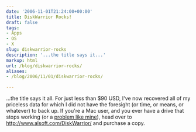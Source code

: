 ```yaml
---
date: '2006-11-01T21:24:00+00:00'
title: DiskWarrior Rocks!
draft: false
tags:
- Apps
- OS
- X
slug: diskwarrior-rocks
description: '...the title says it...'
markup: html
url: /blog/diskwarrior-rocks/
aliases:
- /blog/2006/11/01/diskwarrior-rocks/

---
```


...the title says it all.  For just less than $90 USD, I've now recovered all of my priceless data for which I did not have the foresight (or time, or means, or whatever) to back up.  If you're a Mac user, and you ever have a drive that stops working (or a <a href="http://discussions.apple.com/thread.jspa?threadID=701837&tstart=0">problem like mine</a>), head over to <a href="http://www.alsoft.com/DiskWarrior/">http://www.alsoft.com/DiskWarrior/</a> and purchase a copy.<div class="blogger-post-footer"><img width='1' height='1' src='https://blogger.googleusercontent.com/tracker/4123748873183487963-5076121252094904753?l=bradmontgomery.blogspot.com' alt='' /></div>
